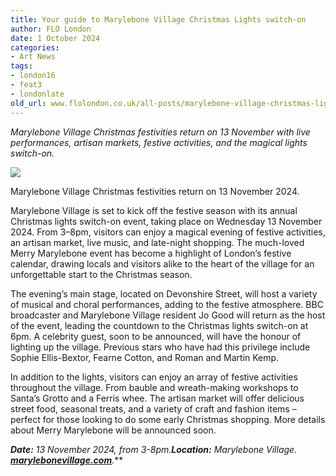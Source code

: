 ```yaml
---
title: Your guide to Marylebone Village Christmas Lights switch-on
author: FLO London
date: 1 October 2024
categories:
- Art News
tags:
- london16
- feat3
- londonlate
old_url: www.flolondon.co.uk/all-posts/marylebone-village-christmas-lights-switch-on-2024.html
---
```


*Marylebone Village Christmas festivities return on 13 November with live performances, artisan markets, festive activities, and the magical lights switch-on.*

![](https://images.squarespace-cdn.com/content/v1/5c9534c4af4683461d462c6b/e304819c-c315-466e-ab66-acf855fe82bf/IMG_0809.jpg)

Marylebone Village Christmas festivities return on 13 November 2024.

Marylebone Village is set to kick off the festive season with its annual Christmas lights switch-on event, taking place on Wednesday 13 November 2024. From 3–8pm, visitors can enjoy a magical evening of festive activities, an artisan market, live music, and late-night shopping. The much-loved Merry Marylebone event has become a highlight of London’s festive calendar, drawing locals and visitors alike to the heart of the village for an unforgettable start to the Christmas season.

The evening’s main stage, located on Devonshire Street, will host a variety of musical and choral performances, adding to the festive atmosphere. BBC broadcaster and Marylebone Village resident Jo Good will return as the host of the event, leading the countdown to the Christmas lights switch-on at 6pm. A celebrity guest, soon to be announced, will have the honour of lighting up the village. Previous stars who have had this privilege include Sophie Ellis-Bextor, Fearne Cotton, and Roman and Martin Kemp.

In addition to the lights, visitors can enjoy an array of festive activities throughout the village. From bauble and wreath-making workshops to Santa’s Grotto and a Ferris whee. The artisan market will offer delicious street food, seasonal treats, and a variety of craft and fashion items – perfect for those looking to do some early Christmas shopping. More details about Merry Marylebone will be announced soon.

***Date:*** *13 November 2024, from 3-8pm.****Location:*** *Marylebone Village.* [***marylebonevillage.com***](https://www.marylebonevillage.com/whats-on-and-features/item/1377-merry-marylebone)***.***